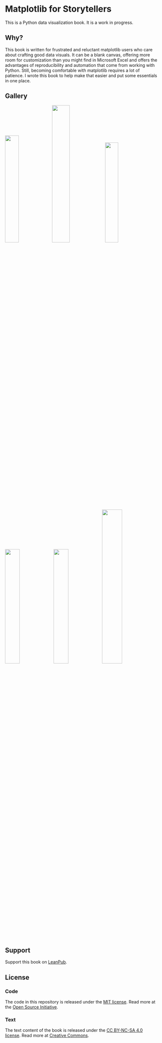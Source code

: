 # Matplotlib for Storytellers
This is a Python data visualization book. It is a work in progress.

## Why?
This book is written for frustrated and reluctant matplotlib users who care about crafting good data visuals. It can be a blank canvas, offering more room for customization than you might find in Microsoft Excel and offers the advantages of reproducibility and automation that come from working with Python. Still, becoming comfortable with matplotlib requires a lot of patience. I wrote this book to help make that easier and put some essentials in one place.

## Gallery
<img src="https://user-images.githubusercontent.com/13120988/142295712-a6f2fda9-5a73-47bd-8121-d096ca9ce1b7.png" width="30%" /> <img src="https://user-images.githubusercontent.com/13120988/142295871-e7c5a363-ba97-4321-b03c-abc90b1633b2.png" width="34%" /> <img src="https://user-images.githubusercontent.com/13120988/142296449-36dc6531-4404-49ff-98e9-3e8cca86712b.png" width="29%" /> 
<img src="https://user-images.githubusercontent.com/13120988/142297378-0bffea87-fecd-4575-b188-a5e33196b93c.png" width="31%" /> <img src="https://user-images.githubusercontent.com/13120988/142297197-e76441cb-b220-44bf-8a75-cc032cf3e21d.png" width="31%" />    <img src="https://user-images.githubusercontent.com/13120988/142297226-b67ac50c-0673-484c-ae07-649e2a785eef.png" width="36%" /> 


## Support
Support this book on [LeanPub](https://leanpub.com/mplforstorytellers). 

## License

### Code
The code in this repository is released under the [MIT license](LICENSE-code). Read more at the [Open Source Initiative](https://opensource.org/licenses/MIT).

### Text
The text content of the book is released under the [CC BY-NC-SA 4.0 license](LICENSE-text). Read more at [Creative Commons](https://creativecommons.org/licenses/by-nc-sa/4.0/deed.en).
